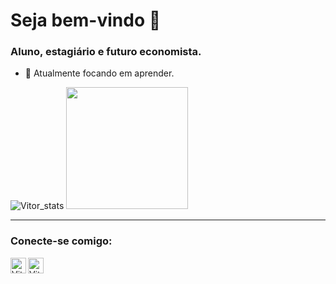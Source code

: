 # Seja bem-vindo 👋


### Aluno, estagiário e futuro economista.

- 🌱 Atualmente focando em aprender.

![Vitor_stats](https://github-readme-stats.vercel.app/api?username=vitoleite&layout=compact&theme=codeSTACKr)
<img height="195em" src="https://github-readme-stats.vercel.app/api/top-langs/?username=vitoleite&layout=compact&theme=codeSTACKr"/>

---

### Conecte-se comigo:

[<img align="left" alt="Vitor | LinkedIn" width="25px" src="https://image.flaticon.com/icons/png/512/174/174857.png" />][linkedin]
[<img align="left" alt="Vitor | DiO" width="25px" height="25px" src="https://christyschott.github.io/portfolio.github.io/assets/img/about/7.png" title="Digital Innovation One"/>][DiO]


[linkedin]: https://www.linkedin.com/in/vitorsilvaleite/
[DiO]: https://web.digitalinnovation.one/users/vitorsilvaleite3?tab=achievements
